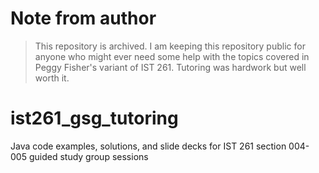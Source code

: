 # Note from author
> This repository is archived. I am keeping this repository public for anyone who might ever need some help with the topics covered in Peggy Fisher's variant of IST 261. Tutoring was hardwork but well worth it.

# ist261_gsg_tutoring
Java code examples, solutions, and slide decks for IST 261 section 004-005 guided study group sessions
